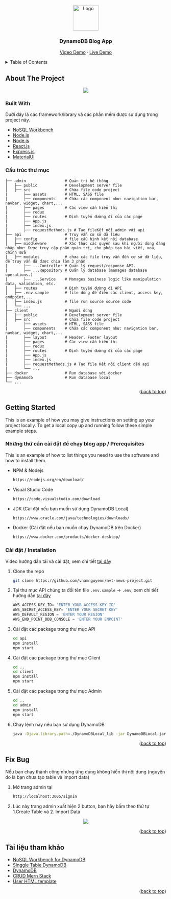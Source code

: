 <div id="top"></div>

<!-- PROJECT LOGO -->
<br />
<div align="center">
  <a href="https://github.com/othneildrew/Best-README-Template">
    <img src="https://i.imgur.com/7X7BdRx.png" alt="Logo" width="80" height="80">
  </a>
  <h3 align="center">DynamoDB Blog App</h3>
  <p align="center">
    <a href="https://www.youtube.com/watch?v=2U7DpiqdBRo">Video Demo</a>
    ·
    <a href="https://github.com/othneildrew/Best-README-Template/issues">Live Demo</a>
  </p>
</div>



<!-- TABLE OF CONTENTS -->
<details>
  <summary>Table of Contents</summary>
  <ol>
    <li>
      <a href="#about-the-project">Giới thiệu chung</a>
      <ul>
        <li><a href="#built-with">Built With</a></li>
        <li><a href="#cấu-truc-thu-muc">Cấu trúc thư mục</a></li>
      </ul>
    </li>
    <li>
      <a href="#getting-started">Getting Started</a>
      <ul>
        <li><a href="#prerequisites">Prerequisites</a></li>
        <li><a href="#installation">Hướng dẫn cài đặt</a></li>
      </ul>
    </li>
    <li><a href="#fix-bug">Fix Bug</a></li>
    <li><a href="#usage">Tài liệu tham khảo</a></li>
  </ol>
</details>



<!-- ABOUT THE PROJECT -->
## About The Project

<div align="center">
  <img align="center" src="https://i.imgur.com/aIFrtDV.png" />
</div>


### Built With

Dưới đây là các framework/library và các phần mềm được sự dụng trong project này.
* [NoSQL Workbench](https://docs.aws.amazon.com/amazondynamodb/latest/developerguide/workbench.settingup.html)
* [Node.js](https://nodejs.org/en/)
* [Node.js](https://nodejs.org/en/)
* [React.js](https://reactjs.org/)
* [Express.js](https://expressjs.com/)
* [MaterialUI](https://mui.com/material-ui/)

### Cấu trúc thư mục

    ├── admin                 # Quản trị hệ thống
    │   ├── public            # Development server file
    │   ├── src               # Chứa file code project
    |       ├── assets        # HTML, SASS file
    |       ├── components    # Chứa các component như: navigation bar, navbar, widget, chart,...
    |       ├── pages         # Các view cần hiển thị
    |       ├── redux
    |       ├── routes        # Định tuyến đường đi của các page
    |       ├── App.js
    |       ├── index.js
    |       ├── requestMethods.js # Tạo fileKết nối admin với api
    ├── api                   # Truy vấn cơ sở dữ liệu
    │   ├── config            # file cấu hình kết nối database
    │   ├── middleware        # Xác thực các quyền sau khi người dùng đăng nhập như: Được truy cập phần quản trị, cho phép tạo bài viết, xoá, chỉnh sửa
    │   ├── modules           # chưa các file truy vấn đến cơ sở dữ liệu, để truy vấn dữ được chia làm 3 phần
    |       ├── ...Controller # Quản lý request/response API.
    |       ├── ...Repository # Quản lý database (manages database operations.)
    |       ├── ...Service    # Manages business logic like manipulation data, validation, etc.
    │   ├── routes            # Định tuyến đường đi API
    │   ├── .env.sample       # file dùng để điền các client, access key, endpoint,...
    │   ├── index.js          # file run source source code
    |   └── ...           
    ├── client                # Người dùng
    │   ├── public            # Development server file
    │   ├── src               # Chứa file code project
    |       ├── assets        # HTML, SASS file
    |       ├── components    # Chứa các component như: navigation bar, navbar, widget, chart,...
    |       ├── layout        # Header, Footer layout
    |       ├── pages         # Các view cần hiển thị
    |       ├── redux
    |       ├── routes        # Định tuyến đường đi của các page
    |       ├── App.js
    |       ├── index.js
    |       ├── requestMethods.js # Tạo file Kết nối client đến api
    |       └── ...          
    ├── docker                # Run database với docker
    ├── dynamodb              # Run database local
    └── ... 

<p align="right">(<a href="#top">back to top</a>)</p>


<!-- GETTING STARTED -->
## Getting Started

This is an example of how you may give instructions on setting up your project locally.
To get a local copy up and running follow these simple example steps.

### Những thứ cần cài đặt để chạy blog app / Prerequisites

This is an example of how to list things you need to use the software and how to install them.
* NPM & Nodejs
  ```sh
  https://nodejs.org/en/download/
  ```
* Visual Studio Code
  ```sh
  https://code.visualstudio.com/download
  ```
* JDK (Cài đặt nếu bạn muốn sử dụng DynamoDB Local)
  ```sh
  https://www.oracle.com/java/technologies/downloads/
   ```
* Docker (Cài đặt nếu bạn muốn chạy DynamoDB trên Docker)
  ```sh
  https://www.docker.com/products/docker-desktop/
   ```


### Cài đặt / Installation
Video hướng dẫn tải và cài đặt, xem chi tiết [tại đây](https://www.youtube.com/watch?v=2U7DpiqdBRo)
1. Clone the repo
   ```sh
   git clone https://github.com/vnamnguyenn/nvt-news-project.git
   ```
2. Tại thư mục API chúng ta đổi tên file `.env.sample` -> `.env`, xem chi tiết hướng dẫn [tại đây](https://youtu.be/2U7DpiqdBRo?t=279)
   ```js
   AWS_ACCESS_KEY_ID= 'ENTER YOUR ACCESS KEY ID'
   AWS_SECRET_ACCESS_KEY= 'ENTER YOUR SECRET KEY'
   AWS_DEFAULT_REGION = 'ENTER YOUR REGION'
   AWS_END_POINT_DDB_CONSOLE = 'ENTER YOUR ENPOINT'
   ```
3. Cài đặt các package trong thư mục API
   ```sh
   cd api
   npm install
   npm start
   ```  
4. Cài đặt các package trong thư mục Client
   ```sh
   cd ..
   cd client
   npm install
   npm start
   ```  
5. Cài đặt các package trong thư mục Admin
   ```sh
   cd ..
   cd admin
   npm install
   npm start
   ```  
6. Chạy lệnh này nếu bạn sử dụng DynamoDB                       
   ```sh
   java -Djava.library.path=./DynamoDBLocal_lib -jar DynamoDBLocal.jar -sharedDb
   ```

<p align="right">(<a href="#top">back to top</a>)</p>


<!-- USAGE EXAMPLES -->
## Fix Bug

Nếu bạn chạy thành công nhưng ứng dụng không hiển thị nội dung (nguyên do là bạn chưa tạo table và import data)
1. Mở trang admin tại                            
   ```sh
   http://localhost:3005/signin
   ```                         
2. Lúc này trang admin xuất hiện 2 button, bạn hãy bấm theo thứ tự 1.Create Table và 2. Import Data
<div align="center">
  <img align="center" src="https://i.imgur.com/A9c2t5R.png" />
</div>                                                           

<p align="right">(<a href="#top">back to top</a>)</p>

<!-- ACKNOWLEDGMENTS -->
## Tài liệu tham khảo
* [NoSQL Workbench for DynamoDB](https://docs.aws.amazon.com/amazondynamodb/latest/developerguide/workbench.settingup.html)
* [Singgle Table DynamoDB](https://www.alexdebrie.com/posts/dynamodb-single-table/)
* [DynamoDB](https://docs.aws.amazon.com/amazondynamodb/latest/developerguide/Introduction.html)
* [CRUD Mern Stack](https://www.youtube.com/watch?v=y66RgYMAgSo)
* [User HTML template](https://github.com/jlop007/FreeCodeCamp-NewsFlash)

<p align="right">(<a href="#top">back to top</a>)</p>



